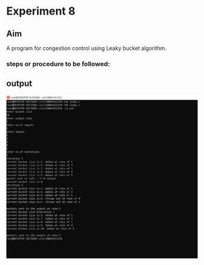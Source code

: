 # Experiment 8

## Aim
A program for congestion control using Leaky bucket algorithm.

### steps or procedure to be followed:

## output
![output](leakyBucket.png)
